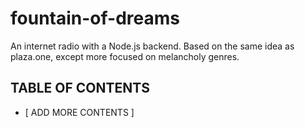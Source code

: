 # fountain-of-dreams
 An internet radio with a Node.js backend. Based on the same idea as plaza.one, except more focused on melancholy genres.

## TABLE OF CONTENTS
- [ ADD MORE CONTENTS ]